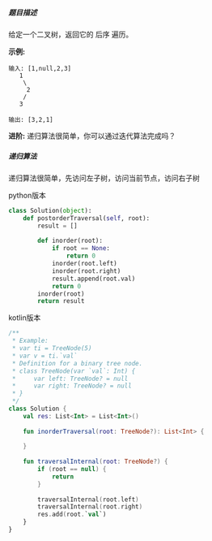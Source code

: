 ##### 题目描述

给定一个二叉树，返回它的 后序 遍历。

**示例:**

```
输入: [1,null,2,3]  
   1
    \
     2
    /
   3 

输出: [3,2,1]
```

**进阶:** 递归算法很简单，你可以通过迭代算法完成吗？





##### 递归算法

递归算法很简单，先访问左子树，访问当前节点，访问右子树

python版本
```python
class Solution(object):
    def postorderTraversal(self, root):
        result = []
    
        def inorder(root):
            if root == None:
                return 0
            inorder(root.left)
            inorder(root.right)
            result.append(root.val)
            return 0
        inorder(root)
        return result
```

kotlin版本
```kotlin
/**
 * Example:
 * var ti = TreeNode(5)
 * var v = ti.`val`
 * Definition for a binary tree node.
 * class TreeNode(var `val`: Int) {
 *     var left: TreeNode? = null
 *     var right: TreeNode? = null
 * }
 */
class Solution {
    val res: List<Int> = List<Int>()
    
    fun inorderTraversal(root: TreeNode?): List<Int> {
		
    }
    
    fun traversalInternal(root: TreeNode?) {
    	if (root == null) {
    		return 
    	}
    	
    	traversalInternal(root.left)
    	traversalInternal(root.right)
		res.add(root.`val`)
    }
}
```




